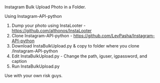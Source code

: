 Instagram Bulk Upload Photo in a Folder.

Using Instagram-API-python

1. Dump your photo using InstaLooter - https://github.com/althonos/InstaLooter
2. Clone Instagram-API-python - https://github.com/LevPasha/Instagram-API-python
3. Download InstaBulkUpload.py & copy to folder where you clone /Instagram-API-python
4. Edit InstaBulkUpload.py - Change the path, iguser, igpassword, and caption
5. Run InstaBulkUpload.py

Use with your own risk guys.
